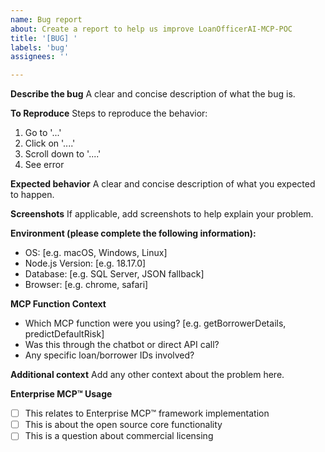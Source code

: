 ```yaml
---
name: Bug report
about: Create a report to help us improve LoanOfficerAI-MCP-POC
title: '[BUG] '
labels: 'bug'
assignees: ''

---
```


**Describe the bug**
A clear and concise description of what the bug is.

**To Reproduce**
Steps to reproduce the behavior:
1. Go to '...'
2. Click on '....'
3. Scroll down to '....'
4. See error

**Expected behavior**
A clear and concise description of what you expected to happen.

**Screenshots**
If applicable, add screenshots to help explain your problem.

**Environment (please complete the following information):**
 - OS: [e.g. macOS, Windows, Linux]
 - Node.js Version: [e.g. 18.17.0]
 - Database: [e.g. SQL Server, JSON fallback]
 - Browser: [e.g. chrome, safari]

**MCP Function Context**
- Which MCP function were you using? [e.g. getBorrowerDetails, predictDefaultRisk]
- Was this through the chatbot or direct API call?
- Any specific loan/borrower IDs involved?

**Additional context**
Add any other context about the problem here.

**Enterprise MCP™ Usage**
- [ ] This relates to Enterprise MCP™ framework implementation
- [ ] This is about the open source core functionality
- [ ] This is a question about commercial licensing
